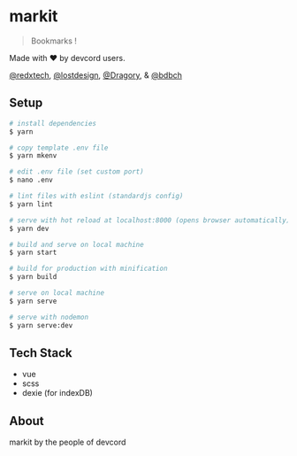 # markit
> Bookmarks !

Made with ♥️ by devcord users. 

[@redxtech], [@lostdesign], [@Dragory], & [@bdbch]

[@redxtech]: https://github.com/redxtech
[@lostdesign]: https://github.com/lostdesign
[@Dragory]: https://github.com/Dragory
[@bdbch]: https://github.com/bdbch

## Setup
``` bash
# install dependencies
$ yarn

# copy template .env file
$ yarn mkenv

# edit .env file (set custom port)
$ nano .env

# lint files with eslint (standardjs config)
$ yarn lint

# serve with hot reload at localhost:8000 (opens browser automatically)
$ yarn dev

# build and serve on local machine
$ yarn start

# build for production with minification
$ yarn build

# serve on local machine
$ yarn serve

# serve with nodemon
$ yarn serve:dev

```

## Tech Stack
 - vue
 - scss
 - dexie (for indexDB)

## About
markit by the people of devcord
